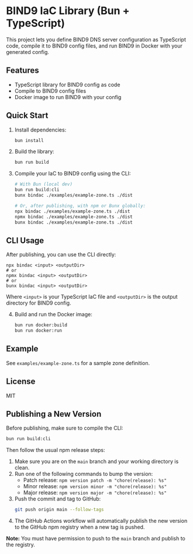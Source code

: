 # BIND9 IaC Library (Bun + TypeScript)

This project lets you define BIND9 DNS server configuration as TypeScript code, compile it to BIND9 config files, and run BIND9 in Docker with your generated config.

## Features
- TypeScript library for BIND9 config as code
- Compile to BIND9 config files
- Docker image to run BIND9 with your config

## Quick Start

1. Install dependencies:
	```sh
	bun install
	```
2. Build the library:
	```sh
	bun run build
	```
3. Compile your IaC to BIND9 config using the CLI:
	```sh
	# With Bun (local dev)
	bun run build:cli
	bunx bindac ./examples/example-zone.ts ./dist

	# Or, after publishing, with npm or Bunx globally:
	npx bindac ./examples/example-zone.ts ./dist
	npmx bindac ./examples/example-zone.ts ./dist
	bunx bindac ./examples/example-zone.ts ./dist
	```
## CLI Usage

After publishing, you can use the CLI directly:

```
npx bindac <input> <outputDir>
# or
npmx bindac <input> <outputDir>
# or
bunx bindac <input> <outputDir>
```

Where `<input>` is your TypeScript IaC file and `<outputDir>` is the output directory for BIND9 config.

4. Build and run the Docker image:
	```sh
	bun run docker:build
	bun run docker:run
	```

## Example
See `examples/example-zone.ts` for a sample zone definition.

## License
MIT



## Publishing a New Version

Before publishing, make sure to compile the CLI:

```sh
bun run build:cli
```

Then follow the usual npm release steps:

1. Make sure you are on the `main` branch and your working directory is clean.
2. Run one of the following commands to bump the version:
	- Patch release: `npm version patch -m "chore(release): %s"`
	- Minor release: `npm version minor -m "chore(release): %s"`
	- Major release: `npm version major -m "chore(release): %s"`
3. Push the commit and tag to GitHub:
	```sh
	git push origin main --follow-tags
	```
4. The GitHub Actions workflow will automatically publish the new version to the GitHub npm registry when a new tag is pushed.

**Note:** You must have permission to push to the `main` branch and publish to the registry.
